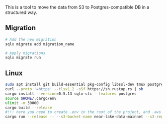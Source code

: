 This is a tool to move the data from S3 to Postgres-compatible DB in a structured way.

## Migration

```bash
# Add the new migration
sqlx migrate add migration_name

# Apply migrations
sqlx migrate run
```

## Linux

```bash
sudo apt install git build-essential pkg-config libssl-dev tmux postgresql-client libpq-dev -y
curl --proto '=https' --tlsv1.2 -sSf https://sh.rustup.rs | sh
cargo install --version=0.5.13 sqlx-cli --features postgres
source $HOME/.cargo/env
ulimit -n 30000
cargo build --release
#!!! here you need to create .env in the root of the project, and .aws in ~
cargo run --release -- --s3-bucket-name near-lake-data-mainnet --s3-region-name eu-central-1 --start-block-height 9820210
```
